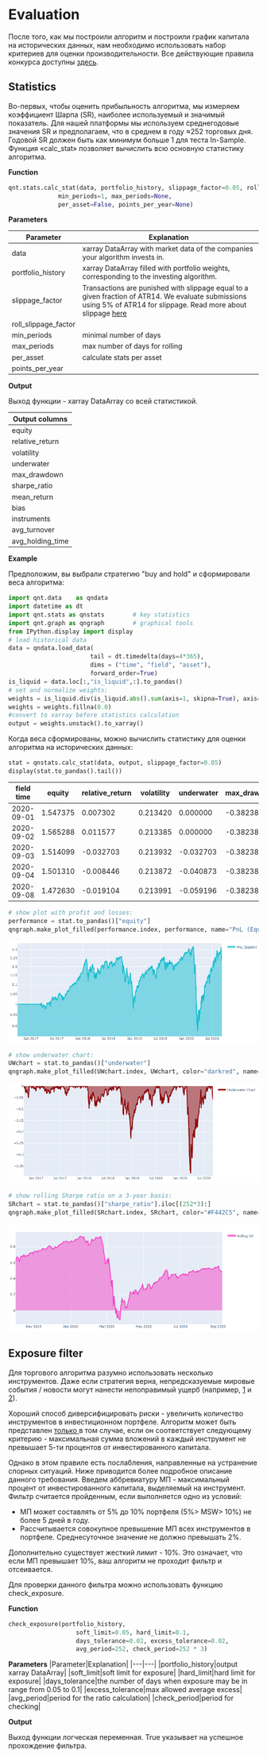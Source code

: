 # Evaluation

После того, как мы построили алгоритм и построили график капитала на исторических данных, нам необходимо использовать набор критериев для оценки производительности. Все действующие правила конкурса доступны [здесь](https://quantnet.ai/contest).

## Statistics

Во-первых, чтобы оценить прибыльность алгоритма, мы измеряем коэффициент Шарпа (SR), наиболее используемый и значимый показатель. Для нашей платформы мы используем среднегодовые значения SR и предполагаем, что в среднем в году  ≈252 торговых дня. Годовой SR должен быть как минимум больше 1 для теста In-Sample. Функция «calc_stat» позволяет вычислить всю основную статистику алгоритма.

**Function**
```python
qnt.stats.calc_stat(data, portfolio_history, slippage_factor=0.05, roll_slippage_factor=0.02,
              min_periods=1, max_periods=None,
              per_asset=False, points_per_year=None)
```

**Parameters**

|Parameter|Explanation|
|---|---|
|data|xarray DataArray with market data of the companies your algorithm invests in.|
|portfolio_history|xarray DataArray filled with portfolio weights, corresponding to the investing algorithm.|
|slippage_factor|Transactions are punished with slippage equal to a given fraction of ATR14. We evaluate submissions using 5% of ATR14 for slippage. Read more about slippage [here](https://quantnet.ai/documentation/ru/theoretical_basis.html#id5)|
|roll_slippage_factor| |
|min_periods|minimal number of days|
|max_periods|max number of days for rolling|
|per_asset|calculate stats per asset|
|points_per_year| |

**Output**

Выход функции - xarray DataArray со всей статистикой.

|Output columns|
|---|
|equity|
|relative_return|
|volatility|
|underwater|
|max_drawdown|
|sharpe_ratio|
|mean_return|
|bias|
|instruments|
|avg_turnover|
|avg_holding_time|

**Example**

Предположим, вы выбрали стратегию "buy and hold" и сформировали веса алгоритма:

```python
import qnt.data    as qndata
import datetime as dt
import qnt.stats as qnstats        # key statistics
import qnt.graph as qngraph        # graphical tools
from IPython.display import display
# load historical data
data = qndata.load_data(
                       tail = dt.timedelta(days=4*365),
                       dims = ("time", "field", "asset"),
                       forward_order=True)
is_liquid = data.loc[:,"is_liquid",:].to_pandas()
# set and normalize weights:
weights = is_liquid.div(is_liquid.abs().sum(axis=1, skipna=True), axis=0)
weights = weights.fillna(0.0)
#convert to xarray before statistics calculation
output = weights.unstack().to_xarray()
```

Когда веса сформированы, можно вычислить статистику для оценки алгоритма на исторических данных:

```python
stat = qnstats.calc_stat(data, output, slippage_factor=0.05)
display(stat.to_pandas().tail())
```

|field <br/> time|	equity|	relative_return|	volatility|	underwater|	max_drawdown|	sharpe_ratio|	mean_return|	bias|	instruments|	avg_turnover|	avg_holding_time|
|---|---|---|---|---|---|---|---|---|---|---|---|
|2020-09-01	|1.547375	|0.007302|	0.213420|	0.000000|	-0.382386|	0.549581|	0.117291|	1.0|	967.0|	0.026296|	83.810199|
|2020-09-02	|1.565288	|0.011577	|0.213385	|0.000000	|-0.382386	|0.564401	|0.120434	|1.0	|967.0	|0.026506	|85.397114|
|2020-09-03|	1.514099|	-0.032703|	0.213932|	-0.032703|	-0.382386|	0.518395|	0.110901|	1.0|	967.0|	0.026526|	85.397114|
|2020-09-04|	1.501310|	-0.008446|	0.213872|	-0.040873|	-0.382386|	0.506844|	0.108400|	1.0|	967.0|	0.026522|	85.397114|
|2020-09-08|	1.472630|	-0.019104|	0.213991|	-0.059196|	-0.382386|	0.480810|	0.102889|	1.0|	967.0|	0.026517|	165.190915|


```python
# show plot with profit and losses:
performance = stat.to_pandas()["equity"]
qngraph.make_plot_filled(performance.index, performance, name="PnL (Equity)", type="log")
```

![](pnl.PNG)

```python
# show underwater chart:
UWchart = stat.to_pandas()["underwater"]
qngraph.make_plot_filled(UWchart.index, UWchart, color="darkred", name="Underwater Chart", range_max=0)
```

![](underwater.PNG)

```python
# show rolling Sharpe ratio on a 3-year basis:
SRchart = stat.to_pandas()["sharpe_ratio"].iloc[(252*3):]
qngraph.make_plot_filled(SRchart.index, SRchart, color="#F442C5", name="Rolling SR")
```

![](rollingsharpe.PNG)

## Exposure filter

Для торгового алгоритма разумно использовать несколько инструментов. Даже если стратегия верна, непредсказуемые мировые события / новости могут нанести непоправимый ущерб (например, [1](https://www.ft.com/content/be040b3a-5c96-11ea-b0ab-339c2307bcd4) и [2](https://www.themoscowtimes.com/2020/03/06/russias-tinkoff-bank-shares-fall-as-founder-indicted-in-us-a69538)).

Хороший способ диверсифицировать риски - увеличить количество инструментов в инвестиционном портфеле. Алгоритм может быть представлен <ins> только </ins> в том случае, если он соответствует следующему критерию - максимальная сумма вложений в каждый инструмент не превышает 5-ти процентов от инвестированного капитала.

Однако в этом правиле есть послабления, направленные на устранение спорных ситуаций. Ниже приводится более подробное описание данного требования. Введем аббревиатуру МП - максимальный процент от инвестированного капитала, выделяемый на инструмент. Фильтр считается пройденным, если выполняется одно из условий:
- МП может составлять от 5% до 10% портфеля (5%> MSW> 10%) не более 5 дней в году.
- Рассчитывается совокупное превышение МП всех инструментов в портфеле. Среднесуточное значение не должно превышать 2%.

Дополнительно существует жесткий лимит - 10%. Это означает, что если МП превышает 10%, ваш алгоритм не проходит фильтр и отсеивается.

Для проверки данного фильтра можно использовать функцию check_exposure.

**Function**
```python
check_exposure(portfolio_history,
                   soft_limit=0.05, hard_limit=0.1,
                   days_tolerance=0.02, excess_tolerance=0.02,
                   avg_period=252, check_period=252 * 3)
```

**Parameters**
|Parameter|Explanation|
|---|---|
|portfolio_history|output xarray DataArray|
|soft_limit|soft limit for exposure|
|hard_limit|hard limit for exposure|
|days_tolerance|the number of days when exposure may be in range from 0.05 to 0.1|
|excess_tolerance|max allowed average excess|
|avg_period|period for the ratio calculation|
|check_period|period for checking|

**Output**

Выход функции логческая переменная. True указывает на успешное прохождение фильтра.

